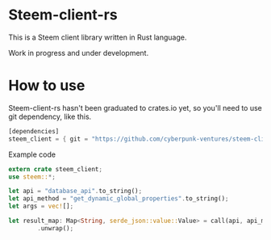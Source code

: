 # Steem-client-rs

This is a Steem client library written in Rust language.

Work in progress and under development.

# How to use

Steem-client-rs hasn't been graduated to crates.io yet, so you'll need to use git dependency, like this.

```rust
[dependencies]
steem_client = { git = "https://github.com/cyberpunk-ventures/steem-client-rs" }
```

Example code
```rust
extern crate steem_client;
use steem::*;

let api = "database_api".to_string();
let api_method = "get_dynamic_global_properties".to_string();
let args = vec![];

let result_map: Map<String, serde_json::value::Value> = call(api, api_method, args)
        .unwrap();
```
